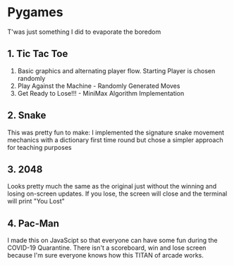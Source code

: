 # Pygames
T'was just something I did to evaporate the boredom 

## 1. Tic Tac Toe
1. Basic graphics and alternating player flow. Starting Player is chosen randomly
2. Play Against the Machine - Randomly Generated Moves 
3. Get Ready to Lose!!! - MiniMax Algorithm Implementation 

## 2. Snake
This was pretty fun to make: I implemented the signature snake movement mechanics with a dictionary first time round but chose a simpler approach for teaching purposes

## 3. 2048
Looks pretty much the same as the original just without the winning and losing on-screen updates. If you lose, the screen will close and the terminal will print "You Lost"

## 4. Pac-Man
I made this on JavaScipt so that everyone can have some fun during the COVID-19 Quarantine. There isn't a scoreboard, win and lose screen because I'm sure everyone knows how this TITAN of arcade works. 
